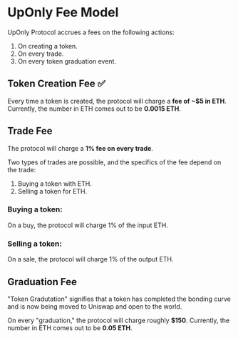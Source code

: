 # UpOnly Fee Model

UpOnly Protocol accrues a fees on the following actions:
1. On creating a token.
2. On every trade.
3. On every token graduation event. 

## Token Creation Fee ✅
Every time a token is created, the protocol will charge a __fee of ~$5 in ETH__. Currently, the number in ETH comes out to be __0.0015 ETH__.

## Trade Fee 

The protocol will charge a __1% fee on every trade__. 

Two types of trades are possible, and the specifics of the fee depend on the trade:
1. Buying a token with ETH.
2. Selling a token for ETH.

### Buying a token:
On a buy, the protocol will charge 1% of the input ETH.

### Selling a token:
On a sale, the protocol will charge 1% of the output ETH.


## Graduation Fee

"Token Gradutation" signifies that a token has completed the bonding curve and is now being moved to Uniswap and open to the world. 

On every "graduation," the protocol will charge roughly __$150__. 
Currently, the number in ETH comes out to be __0.05 ETH__.